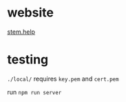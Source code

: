 # website

[stem.help](https://stem.help)

# testing

`./local/` requires `key.pem` and `cert.pem`

run `npm run server`
